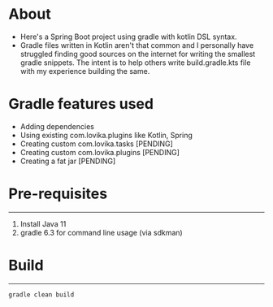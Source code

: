 # About
* Here's a Spring Boot project using gradle with kotlin DSL syntax. 
* Gradle files written in Kotlin aren't that common and I personally have struggled finding good sources on the internet for writing the smallest gradle snippets. The intent is to help others write build.gradle.kts file with my experience building the same. 

# Gradle features used
* Adding dependencies 
* Using existing com.lovika.plugins like Kotlin, Spring
* Creating custom com.lovika.tasks [PENDING]
* Creating custom com.lovika.plugins [PENDING]
* Creating a fat jar [PENDING]

# Pre-requisites
---
1. Install Java 11
2. gradle 6.3 for command line usage (via sdkman)

# Build
---
`gradle clean build`
